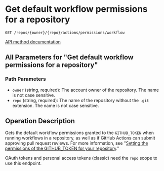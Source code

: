 # Get default workflow permissions for a repository

`GET /repos/{owner}/{repo}/actions/permissions/workflow`

[API method documentation](https://docs.github.com/rest/actions/permissions#get-default-workflow-permissions-for-a-repository)

## All Parameters for "Get default workflow permissions for a repository"

### Path Parameters

- `owner` (string, required): The account owner of the repository. The name is not case sensitive.
- `repo` (string, required): The name of the repository without the `.git` extension. The name is not case sensitive.

## Operation Description

Gets the default workflow permissions granted to the `GITHUB_TOKEN` when running workflows in a repository,
as well as if GitHub Actions can submit approving pull request reviews.
For more information, see "[Setting the permissions of the GITHUB_TOKEN for your repository](https://docs.github.com/repositories/managing-your-repositorys-settings-and-features/enabling-features-for-your-repository/managing-github-actions-settings-for-a-repository#setting-the-permissions-of-the-github_token-for-your-repository)."

OAuth tokens and personal access tokens (classic) need the `repo` scope to use this endpoint.
